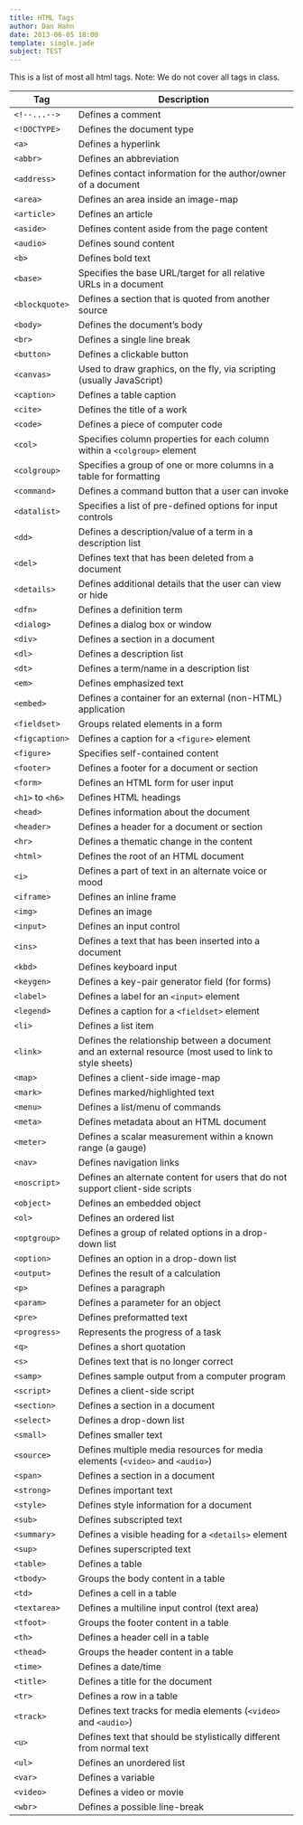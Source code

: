 ```yaml
---
title: HTML Tags
author: Dan Hahn
date: 2013-06-05 18:00
template: single.jade
subject: TEST
---
```


This is a list of most all html tags. Note: We do not cover all tags in class.

Tag|Description
---|---
`<!--...-->`|Defines a comment
`<!DOCTYPE>`|Defines the document type
`<a>`|       Defines a hyperlink
`<abbr>`|Defines an abbreviation
`<address>`|Defines contact information for the author/owner of a document
`<area>`|  Defines an area inside an image-map
`<article>`|Defines an article
`<aside>`|  Defines content aside from the page content
`<audio>`|Defines sound content
`<b>`|Defines bold text
`<base>`|Specifies the base URL/target for all relative URLs in a document
`<blockquote>`|Defines a section that is quoted from another source
`<body>`|      Defines the document’s body
`<br>`|  Defines a single line break
`<button>`|Defines a clickable button
`<canvas>`|Used to draw graphics, on the fly, via scripting (usually JavaScript)
`<caption>`|Defines a table caption
`<cite>`|   Defines the title of a work
`<code>`|Defines a piece of computer code
`<col>`|Specifies column properties for each column within a `<colgroup>` element
`<colgroup>`|Specifies a group of one or more columns in a table for formatting
`<command>`| Defines a command button that a user can invoke
`<datalist>`|Specifies a list of pre-defined options for input controls
`<dd>`|      Defines a description/value of a term in a description list
`<del>`|Defines text that has been deleted from a document
`<details>`|Defines additional details that the user can view or hide
`<dfn>`|    Defines a definition term
`<dialog>`|Defines a dialog box or window
`<div>`|   Defines a section in a document
`<dl>`| Defines a description list
`<dt>`|Defines a term/name in a description list
`<em>`|Defines emphasized text
`<embed>`|Defines a container for an external (non-HTML) application
`<fieldset>`|Groups related elements in a form
`<figcaption>`|Defines a caption for a `<figure>` element
`<figure>`|Specifies self-contained content
`<footer>`|Defines a footer for a document or section
`<form>`|Defines an HTML form for user input
`<h1>` to `<h6>`|Defines HTML headings
`<head>`|Defines information about the document
`<header>`|Defines a header for a document or section
`<hr>`|Defines a thematic change in the content
`<html>`|Defines the root of an HTML document
`<i>`|   Defines a part of text in an alternate voice or mood
`<iframe>`|Defines an inline frame
`<img>`|Defines an image
`<input>`|Defines an input control
`<ins>`|  Defines a text that has been inserted into a document
`<kbd>`|Defines keyboard input
`<keygen>`|Defines a key-pair generator field (for forms)
`<label>`| Defines a label for an `<input>` element
`<legend>`|Defines a caption for a `<fieldset>` element
`<li>`|Defines a list item
`<link>`|Defines the relationship between a document and an external resource (most used to link to style sheets)
`<map>`| Defines a client-side image-map
`<mark>`|Defines marked/highlighted text
`<menu>`|Defines a list/menu of commands
`<meta>`|Defines metadata about an HTML document
`<meter>`|Defines a scalar measurement within a known range (a gauge)
`<nav>`|Defines navigation links
`<noscript>`|Defines an alternate content for users that do not support client-side scripts
`<object>`|  Defines an embedded object
`<ol>`|    Defines an ordered list
`<optgroup>`|Defines a group of related options in a drop-down list
`<option>`|Defines an option in a drop-down list
`<output>`|Defines the result of a calculation
`<p>`|Defines a paragraph
`<param>`|Defines a parameter for an object
`<pre>`|Defines preformatted text
`<progress>`|Represents the progress of a task
`<q>`|Defines a short quotation
`<s>`|Defines text that is no longer correct
`<samp>`|Defines sample output from a computer program
`<script>`|Defines a client-side script
`<section>`|Defines a section in a document
`<select>`|Defines a drop-down list
`<small>`| Defines smaller text
`<source>`|Defines multiple media resources for media elements (`<video>` and `<audio>`)
`<span>`|Defines a section in a document
`<strong>`|Defines important text
`<style>`| Defines style information for a document
`<sub>`|  Defines subscripted text
`<summary>`|Defines a visible heading for a `<details>` element
`<sup>`|Defines superscripted text
`<table>`|Defines a table
`<tbody>`|Groups the body content in a table
`<td>`|Defines a cell in a table
`<textarea>`|Defines a multiline input control (text area)
`<tfoot>`|Groups the footer content in a table
`<th>`|Defines a header cell in a table
`<thead>`|Groups the header content in a table
`<time>`| Defines a date/time
`<title>`|Defines a title for the document
`<tr>`|Defines a row in a table
`<track>`|Defines text tracks for media elements (`<video>` and `<audio>`)
`<u>`|Defines text that should be stylistically different from normal text
`<ul>`|Defines an unordered list
`<var>`|Defines a variable
`<video>`|Defines a video or movie
`<wbr>`|Defines a possible line-break

<style>
  table {width: 100%;}
</style>
